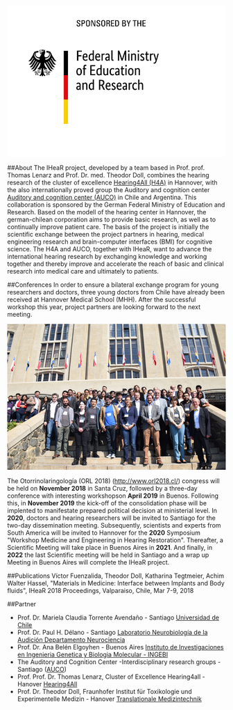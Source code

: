 
![bmbflogo](bmbfenglisch.png)

##About
The IHeaR project, developed by a team based in Prof. prof. Thomas Lenarz and Prof. Dr. med. Theodor Doll, combines the hearing research of the cluster of excellence [Hearing4All (H4A)](http://hearing4all.eu/EN/) in Hannover, with the also internationally proved group the Auditory and cognition center [Auditory and cognition center (AUCO)](http://www.auco.cl/) in Chile and Argentina. This collaboration is sponsored by the German Federal Ministry of Education and Research. Based on the modell of the  hearing center in Hannover, the german-chilean corporation aims to provide basic research, as well as to continually improve patient care. The basis of the project is initially the scientific exchange between the project partners in hearing, medical engineering research and brain-computer interfaces (BMI) for cognitive science. The H4A and AUCO, together with IHeaR, want to advance the international hearing research by exchanging knowledge and working together and thereby improve and accelerate the reach of basic and clinical research into medical care and ultimately to patients. 

##Conferences
In order to ensure a bilateral exchange program for young researchers and doctors, three young doctors from Chile have already been received at Hannover Medical School (MHH). After the successful workshop this year, project partners are looking forward to the next meeting.

![meetingphoto](ihearmeeting.png)

The Otorrinolaringología (ORL 2018) (http://www.orl2018.cl/) congress will be held on **November 2018** in Santa Cruz, followed by a three-day conference with interesting workshopson **April 2019** in Buenos. Following this, in **November 2019** the kick-off of the consolidation phase will be implented to manifestate prepared political decision at ministerial level. In **2020**, doctors and hearing researchers will be invited to Santiago for the two-day dissemination meeting. Subsequently, scientists and experts from South America will be invited to Hannover for the **2020** Symposium "Workshop Medicine and Engineering in Hearing Restoration". Thereafter,  a Scientific Meeting will take place in Buenos Aires in **2021**. And finally, in **2022** the last Scientific meeting will be held in Santiago and a wrap up Meeting in Buenos Aires will complete the IHeaR project.


##Publications
Víctor Fuenzalida, Theodor Doll, Katharina Tegtmeier, Achim Walter Hassel, "Materials in Medicine: Interface between Implants and Body fluids", IHeaR 2018 Proceedings, Valparaiso, Chile, Mar 7-9, 2018


##Partner
* Prof. Dr. Mariela Claudia Torrente Avendaño - Santiago [Universidad de Chile](http://www.uchile.cl/)
* Prof. Dr. Paul H. Délano - Santiago [Laboratorio Neurobiología de la Audición Departamento Neurociencia](http://www.audicion.cl/)
* Prof. Dr. Ana Belén Elgoyhen - Buenos Aires [Instituto de Investigaciones en Ingenieria Genetica y Biologia Molecular - INGEBI](http://ingebi-conicet.gov.ar/es_fisiologia-y-genetica-de-la-audicion/)
* The Auditory and Cognition Center -Interdisciplinary research groups - Santiago ([AUCO](http://www.auco.cl/))
* Prof. Prof. Dr. Thomas Lenarz, Cluster of Excellence Hearing4all - Hanover [Hearing4All](http://hearing4all.eu/EN/)
* Prof. Dr. Theodor Doll, Fraunhofer Institut für Toxikologie und Experimentelle Medizin - Hanover [Translationale Medizintechnik](https://www.item.fraunhofer.de/de/angebot/medizintechnik.html/)

